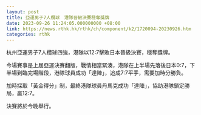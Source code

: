 ```yaml
---
layout: post
title: 亞運男子7人欖球　港隊晉級決賽穩奪獎牌
date: 2023-09-26 11:24:05.000000000 +08:00
link: https://news.rthk.hk/rthk/ch/component/k2/1720094-20230926.htm
categories: rthk
---
```


杭州亞運男子7人欖球四強，港隊以12:7擊敗日本晉級決賽，穩奪獎牌。

今場賽事是上屆亞運決賽翻版，戰情相當緊湊，港隊在上半場先落後日本0:7，下半場到臨完場階段，港隊球員成功「達陣」，追成7:7平手，需要加時分勝負。

加時採取「黃金得分」制，最終港隊球員丹馬克成功「達陣」，協助港隊鎖定勝局，贏12:7。

決賽將於今晚舉行。
